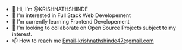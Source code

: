 - 👋 Hi, I’m @KRISHNATHSHINDE
- 👀 I’m interested in Full Stack Web Developement
- 🌱 I’m currently learning Frontend Developement
- 💞️ I’m looking to collaborate on Open Source Projects subject to my interest.
- 📫 How to reach me Email-krishnathshinde47@gmail.com

<!---
KRISHNATHSHINDE/KRISHNATHSHINDE is a ✨ special ✨ repository because its `README.md` (this file) appears on your GitHub profile.
You can click the Preview link to take a look at your changes.
--->
